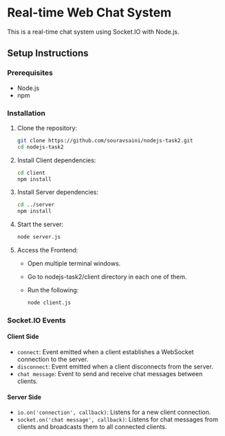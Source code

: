 # Real-time Web Chat System

This is a real-time chat system using Socket.IO with Node.js.

## Setup Instructions

### Prerequisites

- Node.js
- npm

### Installation

1. Clone the repository:

   ```bash
   git clone https://github.com/souravsaini/nodejs-task2.git
   cd nodejs-task2
   ```

2. Install Client dependencies:

   ```bash
   cd client
   npm install
   ```

3. Install Server dependencies:

   ```bash
   cd ../server
   npm install
   ```

4. Start the server:

   ```bash
   node server.js
   ```

5. Access the Frontend:

   - Open multiple terminal windows.
   - Go to nodejs-task2/client directory in each one of them.
   - Run the following:

     ```bash
     node client.js
     ```

### Socket.IO Events

#### Client Side

- `connect`: Event emitted when a client establishes a WebSocket connection to the server.
- `disconnect`: Event emitted when a client disconnects from the server.
- `chat message`: Event to send and receive chat messages between clients.

#### Server Side

- `io.on('connection', callback)`: Listens for a new client connection.
- `socket.on('chat message', callback)`: Listens for chat messages from clients and broadcasts them to all connected clients.
